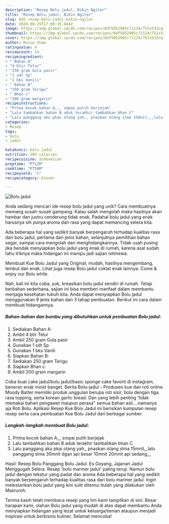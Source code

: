 ```yaml
---
description: "Resep Bolu jadul, Bikin Ngiler"
title: "Resep Bolu jadul, Bikin Ngiler"
slug: 845-resep-bolu-jadul-bikin-ngiler
date: 2020-08-25T17:09:15.844Z
image: https://img-global.cpcdn.com/recipes/8df5052905c71124/751x532cq70/bolu-jadul-foto-resep-utama.jpg
thumbnail: https://img-global.cpcdn.com/recipes/8df5052905c71124/751x532cq70/bolu-jadul-foto-resep-utama.jpg
cover: https://img-global.cpcdn.com/recipes/8df5052905c71124/751x532cq70/bolu-jadul-foto-resep-utama.jpg
author: Rosie Shaw
ratingvalue: 4
reviewcount: 14
recipeingredient:
- " Bahan A"
- "4 btir Telur"
- "250 gram Gula pasir"
- "1 sdt Sp"
- "1 bks Vanili"
- " Bahan B"
- "250 gram Terigu"
- " Bhan c"
- "200 gram margarin"
recipeinstructions:
- "Prtma kocok bahan A,,, smpai putih berjejak"
- "Lalu tambahkan bahan B aduk terakhir tambahkan bhan C"
- "Lalu panggang aku pkai otang yah,, pnaskan otang slma 15mnit,,,lalu panggang slma 30mnit dgan api besar 10mnit 20mnit api sedang,,,"
categories:
- Resep
tags:
- bolu
- jadul

katakunci: bolu jadul 
nutrition: 205 calories
recipecuisine: Indonesian
preptime: "PT12M"
cooktime: "PT58M"
recipeyield: "1"
recipecategory: Dinner

---
```



![Bolu jadul](https://img-global.cpcdn.com/recipes/8df5052905c71124/751x532cq70/bolu-jadul-foto-resep-utama.jpg)

Anda sedang mencari ide resep bolu jadul yang unik? Cara membuatnya memang susah-susah gampang. Kalau salah mengolah maka hasilnya akan hambar dan justru cenderung tidak enak. Padahal bolu jadul yang enak harusnya sih punya aroma dan rasa yang dapat memancing selera kita.

Ada beberapa hal yang sedikit banyak berpengaruh terhadap kualitas rasa dari bolu jadul, pertama dari jenis bahan, selanjutnya pemilihan bahan segar, sampai cara mengolah dan menghidangkannya. Tidak usah pusing jika hendak menyiapkan bolu jadul yang enak di rumah, karena asal sudah tahu triknya maka hidangan ini mampu jadi sajian istimewa.

Membuat Kue Bolu Jadul yang Original, mudah, hasilnya mengembang, lembut dan enak. Lihat juga resep Bolu jadul coklat enak lainnya. Come &amp; enjoy our Bolu while.


Nah, kali ini kita coba, yuk, kreasikan bolu jadul sendiri di rumah. Tetap berbahan sederhana, sajian ini bisa memberi manfaat dalam membantu menjaga kesehatan tubuh kita. Anda dapat menyiapkan Bolu jadul menggunakan 9 jenis bahan dan 3 tahap pembuatan. Berikut ini cara dalam membuat hidangannya.

<!--inarticleads1-->

##### Bahan-bahan dan bumbu yang dibutuhkan untuk pembuatan Bolu jadul:

1. Sediakan  Bahan A:
1. Ambil 4 btir Telur
1. Ambil 250 gram Gula pasir
1. Gunakan 1 sdt Sp
1. Gunakan 1 bks Vanili
1. Siapkan  Bahan B:
1. Sediakan 250 gram Terigu
1. Siapkan  Bhan c:
1. Ambil 200 gram margarin


Coba buat cake jadul/bolu jadul/basic sponge cake favorit di instagram, beneran enak moist banget. Berita Bolu-jadul - Produsen kue dan roti online Moody Batter memiliki produk unggulan berupa roti sisir, bolu dengan tiga rasa topping, serta korean garlic bread. Dan yang lebih penting &#39;tidak memakai bahan pengawet maupun perasa&#34; semua bahan asli….namanya aja Roti Bolu. Aplikasi Resep Kue Bolu Jadul ini berisikan kumpulan resep resep serta cara pembuatan Kue Bolu Jadul dari berbagai sumber. 

<!--inarticleads2-->

##### Langkah-langkah membuat Bolu jadul:

1. Prtma kocok bahan A,,, smpai putih berjejak
1. Lalu tambahkan bahan B aduk terakhir tambahkan bhan C
1. Lalu panggang aku pkai otang yah,, pnaskan otang slma 15mnit,,,lalu panggang slma 30mnit dgan api besar 10mnit 20mnit api sedang,,,


Hasil: Resep Bolu Panggang Bolu Jadul. Es Goyang, Jajanan Jadul Menggugah Selera. Resep &#39;bolu marmer jadul&#39; paling teruji. Namun bolu jadul dengan tekstur yang padat dan aroma Ada beberapa hal yang sedikit banyak berpengaruh terhadap kualitas rasa dari bolu marmer jadul. Ingin melestarikan bolu jadul yang kini sulit ditemui itulah yang dilakukan oleh Masruroh. 

Terima kasih telah membaca resep yang tim kami tampilkan di sini. Besar harapan kami, olahan Bolu jadul yang mudah di atas dapat membantu Anda menyiapkan hidangan yang lezat untuk keluarga/teman ataupun menjadi inspirasi untuk berbisnis kuliner. Selamat mencoba!
